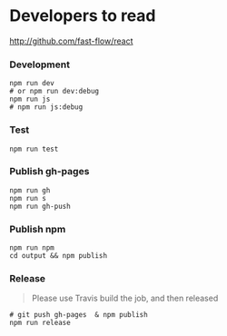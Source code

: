 # Developers to read

http://github.com/fast-flow/react

### Development

```shell
npm run dev
# or npm run dev:debug
npm run js
# npm run js:debug
```

### Test

```shell
npm run test
```

### Publish gh-pages
```shell
npm run gh
npm run s
npm run gh-push
```

### Publish npm

```shell
npm run npm
cd output && npm publish
```

### Release

> Please use Travis build the job, and then released

```shell
# git push gh-pages  & npm publish
npm run release
```
